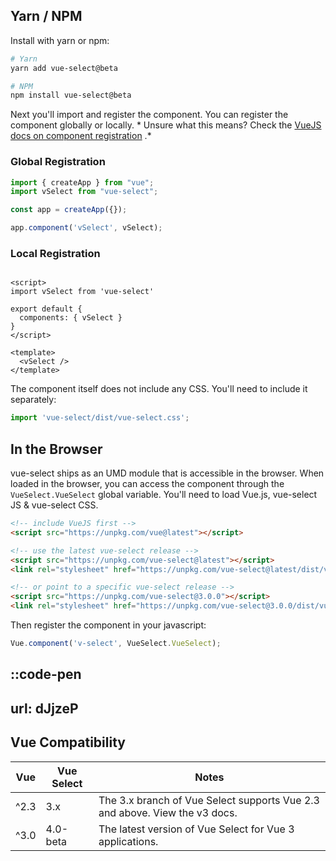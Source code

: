 ## Yarn / NPM

Install with yarn or npm:

```bash
# Yarn
yarn add vue-select@beta

# NPM
npm install vue-select@beta
```

Next you'll import and register the component. You can register the component globally or locally. *
Unsure what this means? Check
the [VueJS docs on component registration](https://vuejs.org/guide/components/registration.html#component-registration)
.*

### Global Registration

```js
import { createApp } from "vue";
import vSelect from "vue-select";

const app = createApp({});

app.component('vSelect', vSelect);
```

### Local Registration

```vue

<script>
import vSelect from 'vue-select'

export default {
  components: { vSelect }
}
</script>

<template>
  <vSelect />
</template>
```

The component itself does not include any CSS. You'll need to include it separately:

```js
import 'vue-select/dist/vue-select.css';
```

## In the Browser

vue-select ships as an UMD module that is accessible in the browser. When loaded
in the browser, you can access the component through the `VueSelect.VueSelect`
global variable. You'll need to load Vue.js, vue-select JS & vue-select CSS.

```html
<!-- include VueJS first -->
<script src="https://unpkg.com/vue@latest"></script>

<!-- use the latest vue-select release -->
<script src="https://unpkg.com/vue-select@latest"></script>
<link rel="stylesheet" href="https://unpkg.com/vue-select@latest/dist/vue-select.css">

<!-- or point to a specific vue-select release -->
<script src="https://unpkg.com/vue-select@3.0.0"></script>
<link rel="stylesheet" href="https://unpkg.com/vue-select@3.0.0/dist/vue-select.css">
```

Then register the component in your javascript:

```js
Vue.component('v-select', VueSelect.VueSelect);
```

::code-pen
---
url: dJjzeP
---

## Vue Compatibility

| Vue  | Vue Select | Notes                                                                      |
|------|------------|----------------------------------------------------------------------------|
| ^2.3 | 3.x        | The 3.x branch of Vue Select supports Vue 2.3 and above. View the v3 docs. |
| ^3.0 | 4.0-beta   | The latest version of Vue Select for Vue 3 applications.                   |
